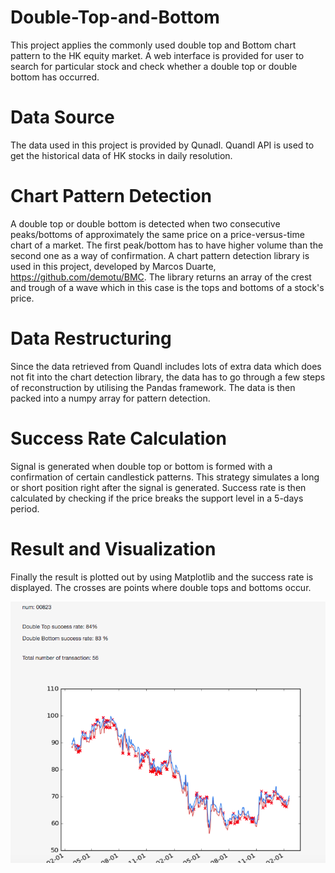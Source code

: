 # Double-Top-and-Bottom
This project applies the commonly used double top and Bottom chart pattern to the HK equity market. A web interface is provided for user to search for particular stock and check whether a double top or double bottom has occurred.

# Data Source
The data used in this project is provided by Qunadl. Quandl API is used to get the historical data of HK stocks in daily resolution. 


# Chart Pattern Detection 
A double top or double bottom is detected when two consecutive peaks/bottoms of approximately the same price on a price-versus-time chart of a market. The first peak/bottom has to have higher volume than the second one as a way of confirmation. 
A chart pattern detection library is used in this project, developed by Marcos Duarte, https://github.com/demotu/BMC. The library returns an array of the crest and trough of a wave which in this case is the tops and bottoms of a stock's price.


# Data Restructuring
Since the data retrieved from Quandl includes lots of extra data which does not fit into the chart detection library, the data has to go through a few steps of reconstruction by utilising the Pandas framework. The data is then packed into a numpy array for pattern detection.

# Success Rate Calculation
Signal is generated when double top or bottom is formed with a confirmation of certain candlestick patterns. This strategy simulates a long or short position right after the signal is generated. Success rate is then calculated by checking if the price breaks the support level in a 5-days period. 

# Result and Visualization
Finally the result is plotted out by using Matplotlib and the success rate is displayed. The crosses are points where double tops and bottoms occur.

![alt text](https://github.com/kelvonlys/Double-Top-and-Bottom/blob/master/00823.png)

